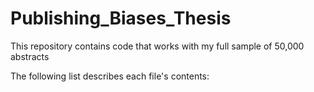 # Publishing_Biases_Thesis
This repository contains code that works with my full sample of 50,000 abstracts

The following list describes each file's contents:
